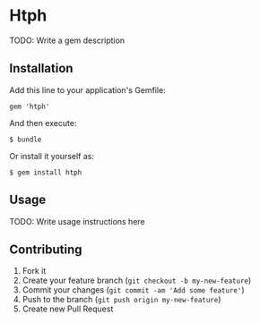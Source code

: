 # Htph

TODO: Write a gem description

## Installation

Add this line to your application's Gemfile:

    gem 'htph'

And then execute:

    $ bundle

Or install it yourself as:

    $ gem install htph

## Usage

TODO: Write usage instructions here

## Contributing

1. Fork it
2. Create your feature branch (`git checkout -b my-new-feature`)
3. Commit your changes (`git commit -am 'Add some feature'`)
4. Push to the branch (`git push origin my-new-feature`)
5. Create new Pull Request
